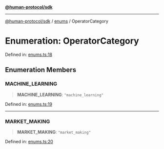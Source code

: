 [**@human-protocol/sdk**](../../README.md)

***

[@human-protocol/sdk](../../modules.md) / [enums](../README.md) / OperatorCategory

# Enumeration: OperatorCategory

Defined in: [enums.ts:18](https://github.com/humanprotocol/human-protocol/blob/8c6afbe01e352b593635124b575731df11c509c7/packages/sdk/typescript/human-protocol-sdk/src/enums.ts#L18)

## Enumeration Members

### MACHINE\_LEARNING

> **MACHINE\_LEARNING**: `"machine_learning"`

Defined in: [enums.ts:19](https://github.com/humanprotocol/human-protocol/blob/8c6afbe01e352b593635124b575731df11c509c7/packages/sdk/typescript/human-protocol-sdk/src/enums.ts#L19)

***

### MARKET\_MAKING

> **MARKET\_MAKING**: `"market_making"`

Defined in: [enums.ts:20](https://github.com/humanprotocol/human-protocol/blob/8c6afbe01e352b593635124b575731df11c509c7/packages/sdk/typescript/human-protocol-sdk/src/enums.ts#L20)

